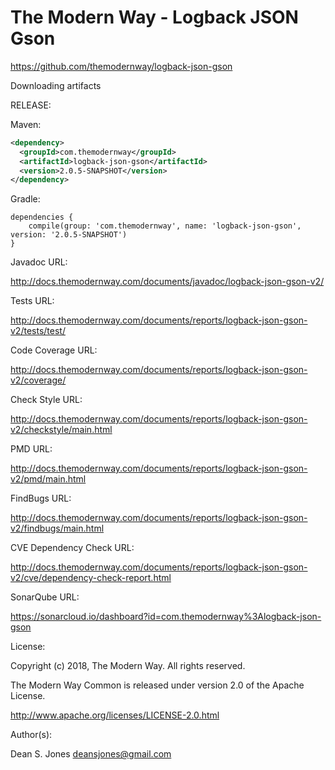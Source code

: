 The Modern Way - Logback JSON Gson
======

https://github.com/themodernway/logback-json-gson

Downloading artifacts

RELEASE:

Maven:
```xml
<dependency>
  <groupId>com.themodernway</groupId>
  <artifactId>logback-json-gson</artifactId>
  <version>2.0.5-SNAPSHOT</version>
</dependency>
```
Gradle:
```
dependencies {
    compile(group: 'com.themodernway', name: 'logback-json-gson', version: '2.0.5-SNAPSHOT')
}
```
Javadoc URL:

http://docs.themodernway.com/documents/javadoc/logback-json-gson-v2/

Tests URL:

http://docs.themodernway.com/documents/reports/logback-json-gson-v2/tests/test/

Code Coverage URL:

http://docs.themodernway.com/documents/reports/logback-json-gson-v2/coverage/

Check Style URL:

http://docs.themodernway.com/documents/reports/logback-json-gson-v2/checkstyle/main.html

PMD URL:

http://docs.themodernway.com/documents/reports/logback-json-gson-v2/pmd/main.html

FindBugs URL:

http://docs.themodernway.com/documents/reports/logback-json-gson-v2/findbugs/main.html

CVE Dependency Check URL:

http://docs.themodernway.com/documents/reports/logback-json-gson-v2/cve/dependency-check-report.html

SonarQube URL:

https://sonarcloud.io/dashboard?id=com.themodernway%3Alogback-json-gson

License:

Copyright (c) 2018, The Modern Way. All rights reserved.

The Modern Way Common is released under version 2.0 of the Apache License.

http://www.apache.org/licenses/LICENSE-2.0.html

Author(s):

Dean S. Jones
deansjones@gmail.com
